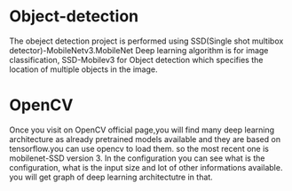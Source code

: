 # Object-detection
 The obeject detection project is performed using SSD(Single shot multibox detector)-MobileNetv3.MobileNet Deep learning algorithm is for image classification, SSD-Mobilev3 for Object detection which specifies the location of multiple objects in the image.
 # OpenCV
Once you visit on OpenCV official page,you will find many deep learning architecture as already pretrained models available and they are based on tensorflow.you can use opencv to load them. so the most recent one is mobilenet-SSD version 3. In the configuration you can see what is the configuration, what is the input size and lot of other informations available. you will get graph of deep learning architectutre in that.

